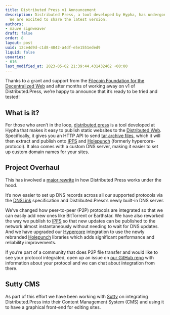 ```yaml
---
title: Distributed Press v1 Announcement
description: Distributed Press, a tool developed by Hypha, has undergone a major rewrite.
  We are excited to share the latest version.
authors:
- mauve signweaver
draft: false
order: 8
layout: post
uuid: 12ce4d9d-c1d8-4842-a4df-e5e1551eded9
liquid: false
usuaries:
- 616
last_modified_at: 2023-05-02 21:39:44.431432462 +00:00
---
```


<p style="text-align:start">Thanks to a grant and support from the <a href="https://www.ffdweb.org/" rel="noopener" target="_blank" referrerpolicy="strict-origin-when-cross-origin">Filecoin Foundation for the Decentralized Web</a> and after months of working away on v1 of Distributed.Press, we’re happy to announce that it’s ready to be tried and tested!</p><h2 style="text-align:start" id="what-is-it">What is it?</h2><p style="text-align:start">For those who aren’t in the loop, <a href="https://distributed.press/" rel="noopener" target="_blank" referrerpolicy="strict-origin-when-cross-origin">distributed.press</a> is a tool developed at Hypha that makes it easy to publish static websites to the <a href="https://getdweb.net/" rel="noopener" target="_blank" referrerpolicy="strict-origin-when-cross-origin">Distributed Web</a>. Specifically, it gives you an HTTP API to send <a href="https://en.wikipedia.org/wiki/Tar_(computing)" rel="noopener" target="_blank" referrerpolicy="strict-origin-when-cross-origin">tar archive files</a>, which it will then extract and publish onto <a href="https://ipfs.tech/" rel="noopener" target="_blank" referrerpolicy="strict-origin-when-cross-origin">IPFS</a> and <a href="https://holepunch.to/" rel="noopener" target="_blank" referrerpolicy="strict-origin-when-cross-origin">Holepunch</a> (formerly hypercore-protocol). It also comes with a custom DNS server, making it easier to set up custom domain names for your sites.</p><h2 style="text-align:start" id="project-overhaul">Project Overhaul</h2><p style="text-align:start">This has involved a <a href="https://github.com/hyphacoop/api.distributed.press/pull/48" rel="noopener" target="_blank" referrerpolicy="strict-origin-when-cross-origin">major rewrite</a> in how Distributed Press works under the hood.</p><p style="text-align:start">It’s now easier to set up DNS records across all our supported protocols via the <a href="https://www.dnslink.io/" rel="noopener" target="_blank" referrerpolicy="strict-origin-when-cross-origin">DNSLink</a> specification and Distributed.Press’s newly built-in DNS server.</p><p style="text-align:start">We’ve changed how peer-to-peer (P2P) protocols are integrated so that we can easily add new ones like BitTorrent or Earthstar. We have also reworked the way we publish to <a href="https://www.ipfs.tech/" rel="noopener" target="_blank" referrerpolicy="strict-origin-when-cross-origin">IPFS</a> so that new updates can be published to the network almost instantaneously without needing to wait for DNS updates. And we have upgraded our <a href="https://github.com/hypercore-protocol" rel="noopener" target="_blank" referrerpolicy="strict-origin-when-cross-origin">Hypercore</a> integration to use the newly rebranded <a href="https://holepunch.to/" rel="noopener" target="_blank" referrerpolicy="strict-origin-when-cross-origin">Holepunch</a> libraries which adds significant performance and reliability improvements.</p><p style="text-align:start">If you’re part of a community that does P2P file transfer and would like to see your protocol integrated, open up an issue on <a href="https://github.com/hyphacoop/api.distributed.press/issues/new?assignees=&amp;labels=&amp;template=support_new_protocol.md&amp;title=Support+new+protocol%3A+" rel="noopener" target="_blank" referrerpolicy="strict-origin-when-cross-origin">our GitHub repo</a> with information about your protocol and we can chat about integration from there.</p><h2 style="text-align:start" id="sutty-cms">Sutty CMS</h2><p style="text-align:start">As part of this effort we have been working with <a href="https://sutty.nl/en/" rel="noopener" target="_blank" referrerpolicy="strict-origin-when-cross-origin">Sutty</a> on integrating Distributed.Press into their Content Management System (CMS) and using it to have a graphical front-end for editing sites.</p>